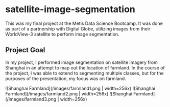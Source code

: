 # satellite-image-segmentation
This was my final project at the Metis Data Science Bootcamp. It was done as part of a partnership with Digital Globe, utilizing images from their WorldView-3 satellite to perform image segmentation.

## Project Goal

In my project, I performed image segmentation on satellite imagery from Shanghai in an attempt to map out the location of farmland. In the course of the project, I was able to extend to segmenting multiple classes, but for the purposes of the presentation, my focus was on farmland.

![Shanghai Farmland](/images/farmland1.png | width=256x)
![Shanghai Farmland](/images/farmland2.png | width=256x)
![Shanghai Farmland](/images/farmland3.png | width=256x)

